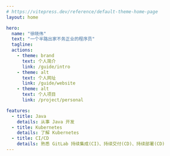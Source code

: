```yaml
---
# https://vitepress.dev/reference/default-theme-home-page
layout: home

hero:
  name: "徐晓伟"
  text: "一个半路出家不务正业的程序员"
  tagline: 
  actions:
    - theme: brand
      text: 个人简介
      link: /guide/intro
    - theme: alt
      text: 个人网址
      link: /guide/website
    - theme: alt
      text: 个人项目
      link: /project/personal

features:
  - title: Java
    details: 从事 Java 开发
  - title: Kubernetes
    details: 了解 Kubernetes
  - title: CI/CD
    details: 熟悉 GitLab 持续集成(CI)、持续交付(CD)、持续部署(CD) 
---
```



